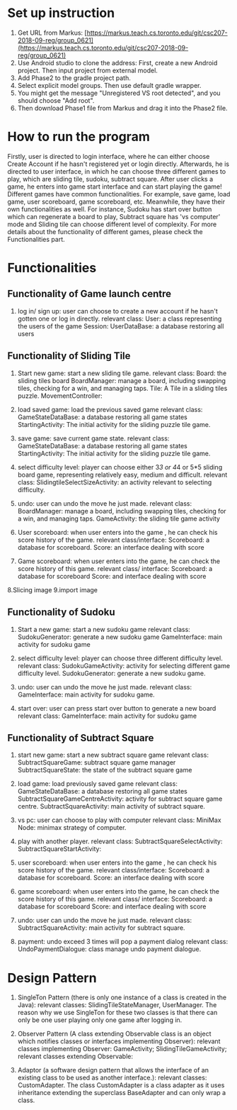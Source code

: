 # Set up instruction
1. Get URL from Markus: [https://markus.teach.cs.toronto.edu/git/csc207-2018-09-reg/group_0621](https://markus.teach.cs.toronto.edu/git/csc207-2018-09-reg/group_0621)
2. Use Android studio to clone the address:
First, create a new Android project. Then input project from external model.
3. Add Phase2 to the gradle project path.
4. Select explicit model groups. Then use default gradle wrapper.
5. You might get the message "Unregistered VS root detected", and you should choose "Add root".
6. Then download Phase1 file from Markus and drag it into the Phase2 file.


# How to run the program
Firstly, user is directed to login interface, where he can either choose Create Account if he hasn't registered yet or login directly. Afterwards, he is directed to user interface, in which he can choose three different games to play, which are sliding tile, sudoku, subtract square. After user clicks a game, he enters into game start interface and can start playing the game! Different games have common functionalities. For example, save game, load game, user scoreboard, game scoreboard, etc. Meanwhile, they have their own functionalities as well. For instance, Sudoku has start over button which can regenerate a board to play, Subtract square has 'vs computer' mode and Sliding tile can choose different level of complexity. For more details about the functionality of different games, please check the Functionalities part.


# Functionalities
## Functionality of Game launch centre
1. log in/ sign up: user can choose to create a new account if he hasn't gotten one or log in directly.
relevant class: 
User: a class representing the users of the game
Session:
UserDataBase: a database restoring all users

## Functionality of Sliding Tile
1. Start new game: start a new sliding tile game.
relevant class:
Board: the sliding tiles board
BoardManager: manage a board, including swapping tiles, checking for a win, and managing taps.
Tile: A Tile in a sliding tiles puzzle.
MovementController:

2. load saved game: load the previous saved game
relevant class:
GameStateDataBase: a database restoring all game states
StartingActivity: The initial activity for the sliding puzzle tile game.

3. save game: save current game state.
relevant class:
GameStateDataBase: a database restoring all game states
StartingActivity: The initial activity for the sliding puzzle tile game.

4. select difficulty level: player can choose either 3*3 or 4*4 or 5*5 sliding board game, representing relatively easy, medium and difficult. 
relevant class: 
SlidingtileSelectSizeActivity: an activity relevant to selecting difficulty.

5. undo: user can undo the move he just made.
relevant class:
BoardManager: manage a board, including swapping tiles, checking for a win, and managing taps.
GameActivity: the sliding tile game activity

6. User scoreboard: when user enters into the game , he can check his score history of the game.
relevant class/interface:
Scoreboard: a database for scoreboard.
Score: an interface dealing with score

7. Game scoreboard: when user enters into the game, he can check the score history of this game.
relevant class/ interface:
Scoreboard: a database for scoreboard
Score: and interface dealing with score

8.Slicing image
9.import image


## Functionality of Sudoku
1. Start a new game: start a new sudoku game
relevant class:
SudokuGenerator: generate a new sudoku game
GameInterface: main activity for sudoku game


2. select difficulty level: player can choose three different difficulty level.
relevant class: 
SudokuGameActivity: activity for selecting different game difficulty level.
SudokuGenerator: generate a new sudoku game.

3. undo: user can undo the move he just made.
relevant class: 
GameInterface: main activity for sudoku game.

4. start over: user can press start over button to generate a new board
relevant class:
GameInterface: main activity for sudoku game

## Functionality of Subtract Square
1. start new game: start a new subtract square game
relevant class: 
SubtractSquareGame: subtract square game manager
SubtractSquareState: the state of the subtract square game

2. load game: load previously saved game
relevant class: 
GameStateDataBase: a database restoring all game states
SubtractSquareGameCentreActivity: activity for subtract square game centre.
SubtractSquareActivity: main activity of subtract square.

3. vs pc: user can choose to play with computer
relevant class:
MiniMax Node: minimax strategy of computer.

4. play with another player.
relevant class:
SubtractSquareSelectActivity: 
SubtractSquareStartActivity:

5. user scoreboard: when user enters into the game , he can check his score history of the game.
relevant class/interface:
Scoreboard: a database for scoreboard.
Score: an interface dealing with score

6. game scoreboard: when user enters into the game, he can check the score history of this game.
relevant class/ interface:
Scoreboard: a database for scoreboard
Score: and interface dealing with score

7. undo: user can undo the move he just made.
relevant class: 
SubtractSquareActivity: main activity for subtract square.

8. payment: undo exceed 3 times will pop a payment dialog
relevant class:
UndoPaymentDialogue: class manage undo payment dialogue.


# Design Pattern
1. SingleTon Pattern (there is only one instance of a class is created in the Java):
relevant classes: SlidingTileStateManager, UserManager. The reason why we use SingleTon for these two classes is that there can only be one user playing only one game after logging in.

2. Observer Pattern (A class extending Observable class is an object which notifies classes or interfaces implementing Observer):
relevant classes implementing Observer: GameActivity; SlidingTileGameActivity;
relevant classes extending Observable: 

3. Adaptor (a software design pattern that allows the interface of an existing class to be used as another interface.):
relevant classes: CustomAdapter.  The class CustomAdapter
is a class adapter as it uses inheritance extending the superclass BaseAdapter and can only wrap a class.
